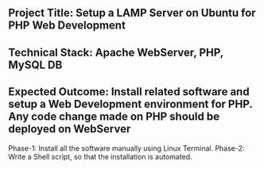 ## Project Title: Setup a LAMP Server on Ubuntu for PHP Web Development
## Technical Stack: Apache WebServer, PHP, MySQL DB
## Expected Outcome: Install related software and setup a Web Development environment for PHP. Any code change made on PHP should be deployed on WebServer

Phase-1: Install all the software manually using Linux Terminal.
Phase-2: Write a Shell script, so that the installation is automated.

